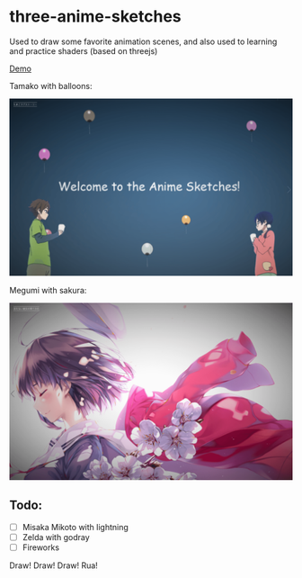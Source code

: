 # three-anime-sketches

Used to draw some favorite animation scenes, and also used to learning and practice shaders (based on threejs)

[Demo](https://todaylg.github.io/three-anime-sketches/index/)

Tamako with balloons:

![image](https://github.com/todaylg/three-anime-sketches/blob/master/intro/page1.png)

Megumi with sakura:

![image](https://github.com/todaylg/three-anime-sketches/blob/master/intro/page2.png)

## Todo:

- [ ] Misaka Mikoto with lightning
- [ ] Zelda with godray
- [ ] Fireworks

Draw! Draw! Draw! Rua!
